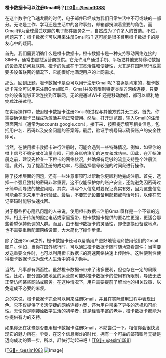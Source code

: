 **橙卡数据卡可以注册Gmail吗？[[TG💪+ @esim1088](https://t.me/s/esim1088)]**

在这个数字化飞速发展的时代，电子邮件已经成为我们日常生活中不可或缺的一部分。无论是工作、学习还是生活中的各种事务，邮箱都扮演着重要的角色。而Gmail作为全球最受欢迎的电子邮件服务之一，自然成为了许多人的首选。不过，问题来了：橙卡数据卡可以用来注册Gmail吗？这可能是很多使用橙卡数据卡的朋友心中的疑问。

首先，我们需要明确什么是橙卡数据卡。橙卡数据卡是一种支持移动网络连接的SIM卡，通常由虚拟运营商提供。它允许用户通过手机、平板或其他支持移动数据的设备来访问互联网。橙卡的优点在于其灵活性和便捷性，尤其是在国际旅行或需要多设备联网的情况下，它能很好地满足用户的上网需求。

那么，回到正题，橙卡数据卡是否可以用于注册Gmail呢？答案是肯定的，橙卡数据卡完全可以用来注册Gmail账户。Gmail并没有限制特定类型的网络连接，只要你的设备能够正常连接到互联网，无论是通过Wi-Fi还是移动数据，都可以顺利地完成注册过程。

在实际操作中，使用橙卡数据卡注册Gmail的过程与其他方式并无二致。首先，你需要确保橙卡已经成功激活并能正常使用。然后，打开浏览器，输入Gmail的注册页面网址（通常为accounts.google.com）。接下来，按照提示填写相关信息，包括用户名、密码以及安全问题的答案等。最后，验证手机号码以确保账户的安全性即可。

当然，在使用橙卡数据卡进行注册时，可能会遇到一些特殊情况。例如，如果你的橙卡信号不稳定或者流量有限，可能会影响注册的速度和成功率。因此，在开始注册之前，建议先检查一下橙卡的网络状况，并确保有足够的流量支持整个注册流程。此外，为了提高注册的成功率，尽量选择信号较强的时间段进行操作。

除了技术层面的问题，还有一些注意事项可以帮助你更顺利地完成注册。首先，选择一个强且独特的密码非常重要，这不仅能保护你的账户安全，还能避免因密码过于简单而导致的被盗风险。其次，填写个人信息时要保证真实有效，因为这些信息可能会在未来用于身份验证。最后，不要忘记设置备用邮箱或电话号码，以便在忘记密码时能够快速找回。

对于那些担心隐私问题的人来说，使用橙卡数据卡注册Gmail同样是一个不错的选择。相比于传统的固定电话或家庭宽带，橙卡数据卡提供的匿名性更强，更适合那些希望保持低调的人群。而且，由于橙卡数据卡的灵活性，即使更换设备或地点，也不需要重新配置网络设置，大大简化了操作步骤。

除了注册Gmail之外，橙卡数据卡还可以帮助用户更好地管理和使用他们的Gmail账户。例如，当你在国外旅行时，可以通过橙卡数据卡随时随地查看邮件；当需要发送重要文件时，也可以利用橙卡数据卡的高速网络快速上传附件。这种便利性使得橙卡数据卡成为现代人生活中的得力助手。

当然，凡事都有两面性。虽然橙卡数据卡带来了诸多便利，但也存在一定的局限性。比如，部分国家或地区的运营商可能对橙卡数据卡的使用有所限制，导致无法正常访问某些网站或服务。在这种情况下，用户需要提前了解当地的相关政策，以免造成不必要的麻烦。

总的来说，橙卡数据卡完全可以用来注册Gmail，并且在实际使用过程中表现出色。它不仅提供了灵活便捷的网络连接方案，还为用户带来了更多的选择和可能性。无论你是刚接触数字生活的初学者，还是经验丰富的老手，橙卡数据卡都能为你提供有力的支持。

如果你还在犹豫是否要用橙卡数据卡注册Gmail，不妨尝试一下。相信你会很快发现它的魅力所在。毕竟，在这个信息爆炸的时代，拥有一个可靠的邮箱账号无疑是迈向成功的第一步。所以，赶快行动起来吧！[[TG💪+ @esim1088](https://t.me/s/esim1088)]

[[TG💪+ @esim1088](https://t.me/s/esim1088) ![Image](https://i.postimg.cc/4NQfJmqS/Snipaste-2025-05-13-00-14-12.png)]
